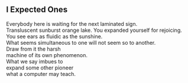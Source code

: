 I Expected Ones
---------------
Everybody here is waiting for the next laminated sign.  
Transluscent sunburst orange lake. You expanded yourself for rejoicing. You see ears as fluidic as the sunshine.  
What seems simultaneous to one will not seem so to another.  
Draw from it the harsh  
machine of its own phenomenon.  
What we say imbues to  
expand some other pioneer  
what a computer may teach.  
